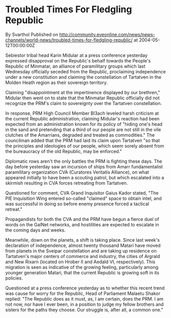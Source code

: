 # Troubled Times For Fledgling Republic
By Svarthol
Published on http://community.eveonline.com/news/news-channels/world-news/troubled-times-for-fledgling-republic/ at 2004-05-12T00:00:00Z

Sebiestor tribal head Karin Midular at a press conference yesterday expressed disapproval on the Republic's behalf towards the People's Republic of Minmatar, an alliance of paramilitary groups which last Wednesday officially seceded from the Republic, proclaiming independence under a new constitution and claiming the constellation of Tartatven in the Molden Heath region as their sovereign territory.  
  
Claiming "disappointment at the impertinence displayed by our brethren," Midular then went on to state that the Minmatar Republic officially did not recognize the PRM's claim to sovereignty over the Tartatven constellation.  
  
In response, PRM High Council Member Bl3ach leveled harsh criticism at the current Republic administration, claiming Midular's reaction had been expected from an administration known for its policy of "hiding one's head in the sand and pretending that a third of our people are not still in the vile clutches of the Amarrians, degraded and treated as commodities." The councilman added that the PRM had laid its claim upon Tartatven "so that the principles and ideologies of our people, which seem sorely absent from the bureaucracy of the old Republic, may be enforced."  
  
Diplomatic rows aren't the only battles the PRM is fighting these days. The day before yesterday saw an incursion of ships from Amarr fundamentalist paramilitary organization CVA (Curatores Veritatis Alliance), on what appeared initially to have been a scouting patrol, but which escalated into a skirmish resulting in CVA forces retreating from Tartatven.   
  
Questioned for comment, CVA Grand Inquisitor Gaius Kador stated, "The PIE Inquisition Wing entered so-called "claimed" space to obtain intel, and was successful in doing so before enemy presence forced a tactical retreat."   
  
Propagandists for both the CVA and the PRM have begun a fierce duel of words on the GalNet networks, and hostilities are expected to escalate in the coming days and weeks.  
  
Meanwhile, down on the planets, a shift is taking place. Since last week's declaration of independence, almost twenty thousand Matari have moved from planets in the Sveipar constellation and are taking up residence on Tartatven's major centers of commerce and industry, the cities of Argrald and New Rixarn (located on Hrober II and Aedald VI, respectively). This migration is seen as indicative of the growing feeling, particularly among younger generation Matari, that the current Republic is growing soft in its policies.  
  
Questioned at a press conference yesterday as to whether this recent trend was cause for worry for the Republic, Head of Parliament Malaetu Shakor replied: "The Republic does as it must, as, I am certain, does the PRM. I am not now, nor have I ever been, in a position to judge my fellow brothers and sisters for the paths they choose. Our struggle is, after all, a common one."

